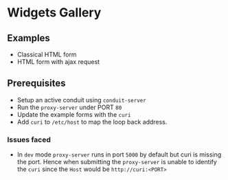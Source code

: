 # Widgets Gallery

## Examples

- Classical HTML form
- HTML form with ajax request

## Prerequisites

- Setup an active conduit using `conduit-server`
- Run the `proxy-server` under PORT `80`
- Update the example forms with the `curi`
- Add `curi` to `/etc/host` to map the loop back address.

### Issues faced

- In `dev` mode `proxy-server` runs in port `5000` by default but curi is missing the port. Hence when submitting the `proxy-server` is unable to identify the `curi` since the `Host` would be `http://curi:<PORT>`
